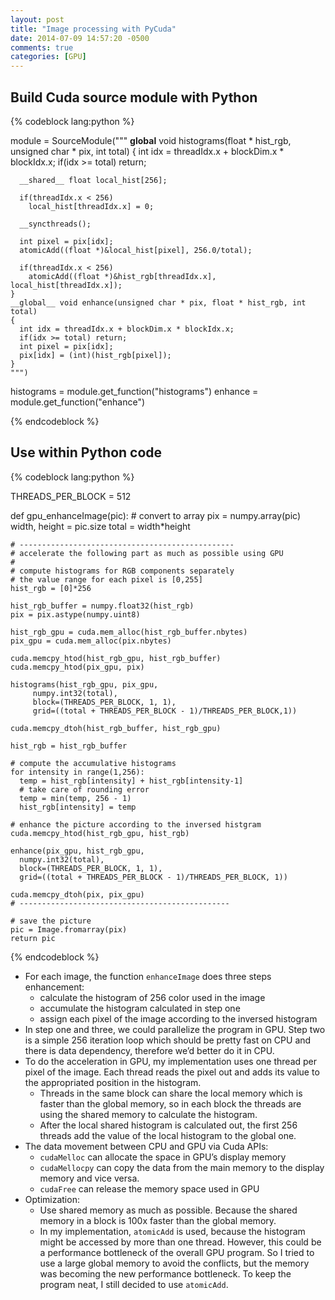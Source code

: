 ```yaml
---
layout: post
title: "Image processing with PyCuda"
date: 2014-07-09 14:57:20 -0500
comments: true
categories: [GPU]
---
```



## Build Cuda source module with Python

{% codeblock lang:python %}

module = SourceModule("""
    __global__ void histograms(float * hist_rgb, unsigned char * pix, int total)
    {
      int idx = threadIdx.x + blockDim.x * blockIdx.x;
      if(idx >= total) return;

      __shared__ float local_hist[256];

      if(threadIdx.x < 256)
        local_hist[threadIdx.x] = 0;

      __syncthreads();

      int pixel = pix[idx];
      atomicAdd((float *)&local_hist[pixel], 256.0/total);

      if(threadIdx.x < 256)
        atomicAdd((float *)&hist_rgb[threadIdx.x], local_hist[threadIdx.x]);
    }
    __global__ void enhance(unsigned char * pix, float * hist_rgb, int total)
    {
      int idx = threadIdx.x + blockDim.x * blockIdx.x;
      if(idx >= total) return;
      int pixel = pix[idx];
      pix[idx] = (int)(hist_rgb[pixel]);
    }
    """)

histograms 	= module.get_function("histograms")
enhance 	= module.get_function("enhance")

{% endcodeblock %}


## Use within Python code

{% codeblock lang:python %}

THREADS_PER_BLOCK = 512

def gpu_enhanceImage(pic):
    # convert to array
    pix = numpy.array(pic)
    width, height = pic.size
    total = width*height

    # ------------------------------------------------
    # accelerate the following part as much as possible using GPU
    #
    # compute histograms for RGB components separately
    # the value range for each pixel is [0,255]
    hist_rgb = [0]*256

    hist_rgb_buffer = numpy.float32(hist_rgb)
    pix = pix.astype(numpy.uint8)

    hist_rgb_gpu = cuda.mem_alloc(hist_rgb_buffer.nbytes)
    pix_gpu = cuda.mem_alloc(pix.nbytes)

    cuda.memcpy_htod(hist_rgb_gpu, hist_rgb_buffer)
    cuda.memcpy_htod(pix_gpu, pix)

    histograms(hist_rgb_gpu, pix_gpu,
         numpy.int32(total),
         block=(THREADS_PER_BLOCK, 1, 1),
         grid=((total + THREADS_PER_BLOCK - 1)/THREADS_PER_BLOCK,1))

    cuda.memcpy_dtoh(hist_rgb_buffer, hist_rgb_gpu)

    hist_rgb = hist_rgb_buffer

    # compute the accumulative histograms
    for intensity in range(1,256):
      temp = hist_rgb[intensity] + hist_rgb[intensity-1]
      # take care of rounding error
      temp = min(temp, 256 - 1)
      hist_rgb[intensity] = temp

    # enhance the picture according to the inversed histgram
    cuda.memcpy_htod(hist_rgb_gpu, hist_rgb)

    enhance(pix_gpu, hist_rgb_gpu,
      numpy.int32(total),
      block=(THREADS_PER_BLOCK, 1, 1),
      grid=((total + THREADS_PER_BLOCK - 1)/THREADS_PER_BLOCK, 1))

    cuda.memcpy_dtoh(pix, pix_gpu)
    # -----------------------------------------------

    # save the picture
    pic = Image.fromarray(pix)
    return pic

{% endcodeblock %}

* For each image, the function `enhanceImage` does three steps enhancement:
	* calculate the histogram of 256 color used in the image
	* accumulate the histogram calculated in step one
	* assign each pixel of the image according to the inversed histogram
* In step one and three, we could parallelize the program in GPU. Step two is a simple 256 iteration loop which should be pretty fast on CPU and there is data dependency, therefore we’d better do it in CPU.
* To do the acceleration in GPU, my implementation uses one thread per pixel of the image. Each thread reads the pixel out and adds its value to the appropriated position in the histogram.
	* Threads in the same block can share the local memory which is faster than the global memory, so in each block the threads are using the shared memory to calculate the histogram.
	* After the local shared histogram is calculated out, the first 256 threads add the value of the local histogram to the global one.
* The data movement between CPU and GPU via Cuda APIs:
	* `cudaMelloc` can allocate the space in GPU’s display memory
	* `cudaMellocpy` can copy the data from the main memory to the display memory and vice versa.
	* `cudaFree` can release the memory space used in GPU
* Optimization:
	* Use shared memory as much as possible. Because the shared memory in a block is 100x faster than the global memory.
	* In my implementation, `atomicAdd` is used, because the histogram might be accessed by more than one thread. However, this could be a performance bottleneck of the overall GPU program. So I tried to use a large global memory to avoid the conflicts, but the memory was becoming the new performance bottleneck. To keep the program neat, I still decided to use `atomicAdd`.

